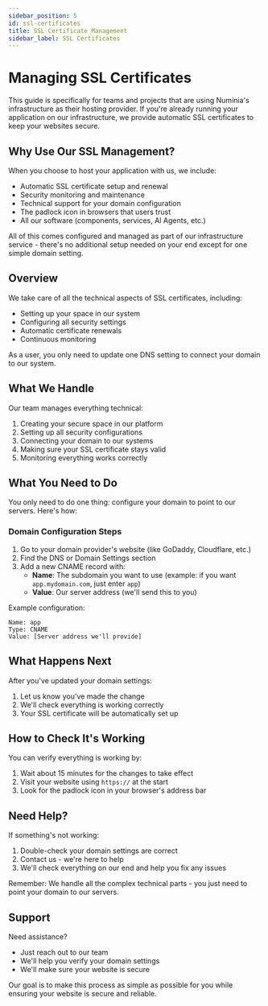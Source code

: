 ```yaml
---
sidebar_position: 5
id: ssl-certificates
title: SSL Certificate Management
sidebar_label: SSL Certificates
---
```


# Managing SSL Certificates

This guide is specifically for teams and projects that are using Numinia's infrastructure as their hosting provider. If you're already running your application on our infrastructure, we provide automatic SSL certificates to keep your websites secure.

## Why Use Our SSL Management?

When you choose to host your application with us, we include:
- Automatic SSL certificate setup and renewal
- Security monitoring and maintenance
- Technical support for your domain configuration
- The padlock icon in browsers that users trust
- All our software (components, services, AI Agents, etc.)

All of this comes configured and managed as part of our infrastructure service - there's no additional setup needed on your end except for one simple domain setting.

## Overview

We take care of all the technical aspects of SSL certificates, including:
- Setting up your space in our system
- Configuring all security settings
- Automatic certificate renewals
- Continuous monitoring

As a user, you only need to update one DNS setting to connect your domain to our system.

## What We Handle

Our team manages everything technical:
1. Creating your secure space in our platform
2. Setting up all security configurations
3. Connecting your domain to our systems
4. Making sure your SSL certificate stays valid
5. Monitoring everything works correctly

## What You Need to Do

You only need to do one thing: configure your domain to point to our servers. Here's how:

### Domain Configuration Steps

1. Go to your domain provider's website (like GoDaddy, Cloudflare, etc.)
2. Find the DNS or Domain Settings section
3. Add a new CNAME record with:
   - **Name**: The subdomain you want to use (example: if you want `app.mydomain.com`, just enter `app`)
   - **Value**: Our server address (we'll send this to you)

Example configuration:
```dns
Name: app
Type: CNAME
Value: [Server address we'll provide]
```

## What Happens Next

After you've updated your domain settings:
1. Let us know you've made the change
2. We'll check everything is working correctly
3. Your SSL certificate will be automatically set up

## How to Check It's Working

You can verify everything is working by:
1. Wait about 15 minutes for the changes to take effect
2. Visit your website using `https://` at the start
3. Look for the padlock icon in your browser's address bar

## Need Help?

If something's not working:
1. Double-check your domain settings are correct
2. Contact us - we're here to help
3. We'll check everything on our end and help you fix any issues

Remember: We handle all the complex technical parts - you just need to point your domain to our servers.

## Support

Need assistance?
- Just reach out to our team
- We'll help you verify your domain settings
- We'll make sure your website is secure

Our goal is to make this process as simple as possible for you while ensuring your website is secure and reliable. 
